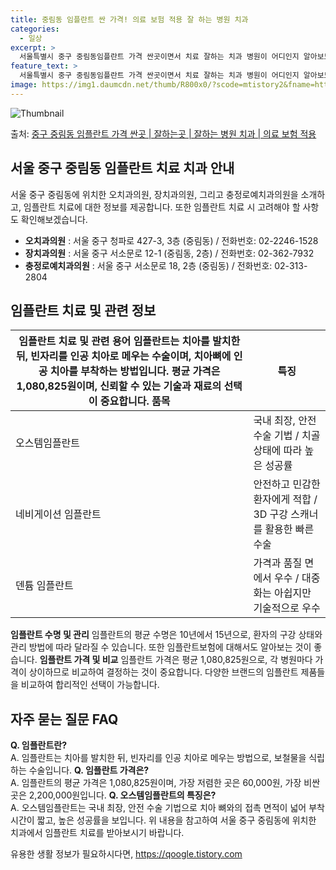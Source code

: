 ```yaml
---
title: 중림동 임플란트 싼 가격! 의료 보험 적용 잘 하는 병원 치과
categories:
  - 일상
excerpt: >
  서울특별시 중구 중림동임플란트 가격 싼곳이면서 치료 잘하는 치과 병원이 어디인지 알아보도록 하겠습니다. 서울특별시 중구 중림동에 위치한 오치과의원 장치과의원 충정로예치과의원 순서대로 안내 드리며, 임플란트 치료시 신경써야 할 부분 또한 같이 공유 드리겠습니다.2024년 임플란트 가격 살펴보기 👈 클릭임플란트 평균 가격오치과의원표 내에 있는 전화 번호를 클릭 하시면 오치과의원로 바로 전화 연결 됩니다.분류주소전화번호치과의원서울특별시 중구 청파로 427-3, 3층 (중림동)📞02-2246-1528로 전화하기오치과의원 위치 확인하기 👈 클릭요일운영시간월요일09:00~17:00화요일09:00~17:00수요일09:00~17:00목요일09:00~17:00금요일09:00~17:00..
feature_text: >
  서울특별시 중구 중림동임플란트 가격 싼곳이면서 치료 잘하는 치과 병원이 어디인지 알아보도록 하겠습니다. 서울특별시 중구 중림동에 위치한 오치과의원 장치과의원 충정로예치과의원 순서대로 안내 드리며, 임플란트 치료시 신경써야 할 부분 또한 같이 공유 드리겠습니다.2024년 임플란트 가격 살펴보기 👈 클릭임플란트 평균 가격오치과의원표 내에 있는 전화 번호를 클릭 하시면 오치과의원로 바로 전화 연결 됩니다.분류주소전화번호치과의원서울특별시 중구 청파로 427-3, 3층 (중림동)📞02-2246-1528로 전화하기오치과의원 위치 확인하기 👈 클릭요일운영시간월요일09:00~17:00화요일09:00~17:00수요일09:00~17:00목요일09:00~17:00금요일09:00~17:00..
image: https://img1.daumcdn.net/thumb/R800x0/?scode=mtistory2&fname=https%3A%2F%2Fblog.kakaocdn.net%2Fdn%2FbxwLWI%2FbtsGZs80fac%2FPDvtirIYEdRRqoBgxTWgck%2Fimg.webp
---
```


![Thumbnail](https://img1.daumcdn.net/thumb/R800x0/?scode=mtistory2&fname=https%3A%2F%2Fblog.kakaocdn.net%2Fdn%2FbxwLWI%2FbtsGZs80fac%2FPDvtirIYEdRRqoBgxTWgck%2Fimg.webp)

<p>출처: <a href="https://qoogle.tistory.com/6852" rel="dofollow">중구 중림동 임플란트 가격 싼곳 | 잘하는곳 | 잘하는 병원 치과 | 의료 보험 적용</a> </p>

## 서울 중구 중림동 임플란트 치료 치과 안내



서울 중구 중림동에 위치한 오치과의원, 장치과의원, 그리고 충정로예치과의원을 소개하고, 임플란트 치료에 대한 정보를 제공합니다. 또한
임플란트 치료 시 고려해야 할 사항도 확인해보겠습니다.

  * **오치과의원** : 서울 중구 청파로 427-3, 3층 (중림동) / 전화번호: 02-2246-1528
  * **장치과의원** : 서울 중구 서소문로 12-1 (중림동, 2층) / 전화번호: 02-362-7932
  * **충정로예치과의원** : 서울 중구 서소문로 18, 2층 (중림동) / 전화번호: 02-313-2804

## 임플란트 치료 및 관련 정보

**임플란트 치료 및 관련 용어** 임플란트는 치아를 발치한 뒤, 빈자리를 인공 치아로 메우는 수술이며, 치아뼈에 인공 치아를 부착하는 방법입니다. 평균 가격은 1,080,825원이며, 신뢰할 수 있는 기술과 재료의 선택이 중요합니다.  **품목** | **특징**  
---|---  
오스템임플란트 | 국내 최장, 안전 수술 기법 / 치골 상태에 따라 높은 성공률  
네비게이션 임플란트 | 안전하고 민감한 환자에게 적합 / 3D 구강 스캐너를 활용한 빠른 수술  
덴튬 임플란트 | 가격과 품질 면에서 우수 / 대중화는 아쉽지만 기술적으로 우수  
**임플란트 수명 및 관리** 임플란트의 평균 수명은 10년에서 15년으로, 환자의 구강 상태와 관리 방법에 따라 달라질 수 있습니다. 또한
임플란트보험에 대해서도 알아보는 것이 좋습니다. **임플란트 가격 및 비교** 임플란트 가격은 평균 1,080,825원으로, 각 병원마다
가격이 상이하므로 비교하여 결정하는 것이 중요합니다. 다양한 브랜드의 임플란트 제품들을 비교하여 합리적인 선택이 가능합니다.

## 자주 묻는 질문 FAQ

**Q. 임플란트란?**  
A. 임플란트는 치아를 발치한 뒤, 빈자리를 인공 치아로 메우는 방법으로, 보철물을 식립하는 수술입니다. **Q. 임플란트 가격은?**  
A. 임플란트의 평균 가격은 1,080,825원이며, 가장 저렴한 곳은 60,000원, 가장 비싼 곳은 2,200,000원입니다. **Q.
오스템임플란트의 특징은?**  
A. 오스템임플란트는 국내 최장, 안전 수술 기법으로 치아 뼈와의 접촉 면적이 넓어 부착 시간이 짧고, 높은 성공률을 보입니다. 위 내용을
참고하여 서울 중구 중림동에 위치한 치과에서 임플란트 치료를 받아보시기 바랍니다.



 

유용한 생활 정보가 필요하시다면, <a href="https://qoogle.tistory.com" rel="dofollow">https://qoogle.tistory.com</a>


